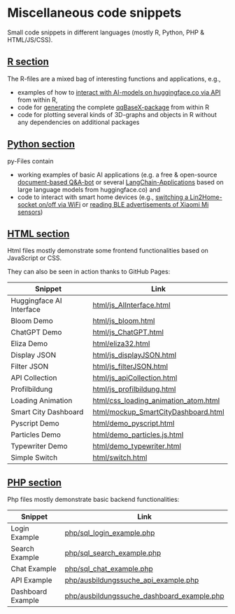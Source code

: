 # Miscellaneous code snippets

Small code snippets in different languages (mostly R, Python, PHP & HTML/JS/CSS). 

## [R section](https://github.com/AndreasFischer1985/code-snippets/tree/master/R)

The R-files are a mixed bag of interesting functions and applications, e.g., 

- examples of how to [interact with AI-models on huggingface.co via API](https://github.com/AndreasFischer1985/code-snippets/blob/master/R/huggingface_requests.R) from within R, 
- code for [generating](https://github.com/AndreasFischer1985/code-snippets/blob/master/R/qqBaseX-package.R) the complete [qqBaseX-package](https://github.com/AndreasFischer1985/qqBaseX) from within R 
- code for plotting several kinds of 3D-graphs and objects in R without any dependencies on additional packages 

## [Python section](https://github.com/AndreasFischer1985/code-snippets/tree/master/py)

py-Files contain 
- working examples of basic AI applications (e.g. a free & open-source [document-based Q&A-bot](https://github.com/AndreasFischer1985/code-snippets/blob/master/py/LangChain_HuggingFace_examples.py) or several [LangChain-Applications](https://github.com/AndreasFischer1985/code-snippets/blob/master/py/LangChain_HuggingFace_examples.py) based on large language models from huggingface.co) and
- code to interact with smart home devices (e.g., [switching a Lin2Home-socket on/off via WiFi](https://github.com/AndreasFischer1985/code-snippets/blob/master/py/wifi_switching_Link2HomeSocket.py) or [reading BLE advertisements of Xiaomi Mi sensors](https://github.com/AndreasFischer1985/code-snippets/blob/master/py/bluetooth_scanning_ATC_MiThermometer.py))


## [HTML section](https://github.com/AndreasFischer1985/code-snippets/tree/master/html)

Html files mostly demonstrate some frontend functionalities based on JavaScript or CSS. 

They can also be seen in action thanks to GitHub Pages:

| Snippet | Link | 
|---|---|
| Huggingface AI Interface | [html/js_AIInterface.html](https://andreasfischer1985.github.io/code-snippets/html/js_AIInterface.html) |
| Bloom Demo | [html/js_bloom.html](https://andreasfischer1985.github.io/code-snippets/html/js_bloom.html) |
| ChatGPT Demo | [html/js_ChatGPT.html](https://andreasfischer1985.github.io/code-snippets/html/js_ChatGPT.html) |
| Eliza Demo | [html/eliza32.html](https://andreasfischer1985.github.io/code-snippets/html/eliza32.html) |
| Display JSON | [html/js_displayJSON.html](https://andreasfischer1985.github.io/code-snippets/html/js_displayJSON.html) |
| Filter JSON | [html/js_filterJSON.html](https://andreasfischer1985.github.io/code-snippets/html/js_filterJSON.html) |
| API Collection | [html/js_apiCollection.html](https://andreasfischer1985.github.io/code-snippets/html/js_apiCollection.html) |
| Profilbildung| [html/js_profilbildung.html](https://andreasfischer1985.github.io/code-snippets/html/js_profilbildung.html) |
| Loading Animation | [html/css_loading_animation_atom.html](https://andreasfischer1985.github.io/code-snippets/html/css_loading_animation_atom.html) |
| Smart City Dashboard | [html/mockup_SmartCityDashboard.html](https://andreasfischer1985.github.io/code-snippets/html/mockup_SmartCityDashboard.html) |
| Pyscript Demo | [html/demo_pyscript.html](https://andreasfischer1985.github.io/code-snippets/html/demo_pyscript.html) |
| Particles Demo | [html/demo_particles.js.html](https://andreasfischer1985.github.io/code-snippets/html/demo_particles.js.html) |
| Typewriter Demo | [html/demo_typewriter.html](https://andreasfischer1985.github.io/code-snippets/html/demo_typewriter.html) |
| Simple Switch | [html/switch.html](https://andreasfischer1985.github.io/code-snippets/html/switch.html) |



## [PHP section](https://github.com/AndreasFischer1985/code-snippets/tree/master/php)

Php files mostly demonstrate basic backend functionalities:

| Snippet | Link | 
|---|---|
| Login Example | [php/sql_login_example.php](https://github.com/AndreasFischer1985/code-snippets/blob/master/php/sql_login_example.php) | 
| Search Example | [php/sql_search_example.php](https://github.com/AndreasFischer1985/code-snippets/blob/master/php/sql_search_example.php) | 
| Chat Example | [php/sql_chat_example.php](https://github.com/AndreasFischer1985/code-snippets/blob/master/php/sql_chat_example.php) | 
| API Example |  [php/ausbildungssuche_api_example.php](https://github.com/AndreasFischer1985/code-snippets/blob/master/php/ausbildungssuche_api_example.php) | 
| Dashboard Example |  [php/ausbildungssuche_dashboard_example.php](https://github.com/AndreasFischer1985/code-snippets/blob/master/php/ausbildungssuche_dashboard_example.php) |
